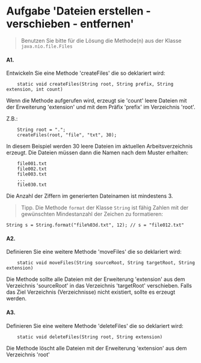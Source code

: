 # Aufgabe 'Dateien erstellen - verschieben - entfernen'

> Benutzen Sie bitte für die Lösung die Methode(n) aus der Klasse `java.nio.file.Files`

#### A1.
Entwickeln Sie eine Methode 'createFiles' die so deklariert wird:
    
		static void createFiles(String root, String prefix, String extension, int count)

Wenn die Methode aufgerufen wird, erzeugt sie 'count' leere Dateien mit der Erweiterung 'extension' und mit dem Präfix 'prefix' im Verzeichnis 'root'. 

  Z.B.:

		String root = ".";
		createFiles(root, "file", "txt", 30);

In diesem Beispiel werden 30 leere Dateien im aktuellen Arbeitsverzeichnis erzeugt. Die Dateien müssen dann die Namen nach dem Muster erhalten:

		file001.txt
		file002.txt
		file003.txt
		...
		file030.txt

Die Anzahl der Ziffern im generierten Dateinamen ist mindestens 3.

> Tipp. Die Methode `format` der Klasse `String` ist fähig Zahlen mit der gewünschten Mindestanzahl der Zeichen zu formatieren:

	String s = String.format("file%03d.txt", 12); // s = "file012.txt"

#### A2.
Definieren Sie eine weitere Methode 'moveFiles' die so deklariert wird:

		static void moveFiles(String sourceRoot, String targetRoot, String extension)

Die Methode sollte alle Dateien mit der Erweiterung 'extension' aus dem Verzeichnis 'sourceRoot' in das Verzeichnis 'targetRoot' verschieben. Falls das Ziel Verzeichnis (Verzeichnisse) nicht existiert, sollte es erzeugt werden.

#### A3.
Definieren Sie eine weitere Methode 'deleteFiles' die so deklariert wird:
    
		static void deleteFiles(String root, String extension)

Die Methode löscht alle Dateien mit der Erweiterung 'extension' aus dem Verzeichnis 'root'
